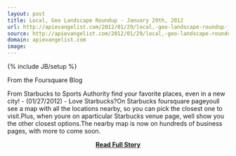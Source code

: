 ```yaml
---
layout: post
title: Local, Geo Landscape Roundup - January 29th, 2012
url: http://apievangelist.com/2012/01/29/local,-geo-landscape-roundup-january-29th,-2012/
source: http://apievangelist.com/2012/01/29/local,-geo-landscape-roundup-january-29th,-2012/
domain: apievangelist.com
image: 
---
```

{% include JB/setup %}<p>From the Foursquare Blog

From Starbucks to Sports Authority find your favorite places, even in a new city!&nbsp;- (01/27/2012) - Love Starbucks?On Starbucks foursquare pageyoull see a map with all the locations nearby, so you can pick the closest one to visit.Plus, when youre on aparticular Starbucks venue page, well show you the other closest options.The nearby map is now on hundreds of business pages, with more to come soon.</p>
<center><p><a href="http://apievangelist.com/2012/01/29/local,-geo-landscape-roundup-january-29th,-2012/" style='padding:25px; font-sze:18px; font-weight: bold;'>Read Full Story</a></p></center>
